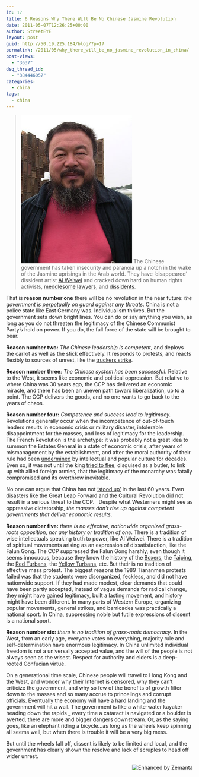 ```yaml
---
id: 17
title: 6 Reasons Why There Will Be No Chinese Jasmine Revolution
date: 2011-05-07T12:26:25+00:00
author: StreetEYE
layout: post
guid: http://50.19.225.184/blog/?p=17
permalink: /2011/05/why_there_will_be_no_jasmine_revolution_in_china/
post-views:
  - "3637"
dsq_thread_id:
  - "384446057"
categories:
  - china
tags:
  - china
---
```

> <img src="/assets/2020/300px-Ai_Weiwei.jpg" alt="Ai Weiwei during documenta 12 (2007)" width="300" height="400" /> The Chinese government has taken insecurity and paranoia up a notch in the wake of the Jasmine uprisings in the Arab world. They have ‘disappeared’ dissident artist [Ai Weiwei](http://loveaiww.blogspot.com/2011/04/2009620107.html?utm_source=feedburner&utm_medium=feed&utm_campaign=Feed:+loveAiWeiwei+(%E7%88%B1%E8%89%BE%E6%9C%AA%E6%9C%AA)) and cracked down hard on human rights activists, [meddlesome lawyers](http://www.nytimes.com/2011/04/20/world/asia/20china.html?_r=2&gwh=6E61B57AD709E6FE808023DD0AE27E8D), and [dissidents](http://www.guardian.co.uk/world/2011/jan/17/china-prosecuted-hundreds-xinjiang-unrest).
<!--more-->
That is **reason number one** there will be no revolution in the near future: _the government is perpetually on guard against any threats_. China is not a police state like East Germany was. Individualism thrives. But the government sets down bright lines. You can do or say anything you wish, as long as you do not threaten the legitimacy of the Chinese Communist Party’s hold on power. If you do, the full force of the state will be brought to bear.

<!--more-->

**Reason number two:** _The Chinese leadership is competent_, and deploys the carrot as well as the stick effectively. It responds to protests, and reacts flexibly to sources of unrest, like the [truckers strike](http://www.nytimes.com/2011/04/24/world/asia/24china.html).

**Reason number three**: _The Chinese system has been successful_. Relative to the West, it seems like economic and political oppression. But relative to where China was 30 years ago, the&nbsp;CCP&nbsp;has delivered an economic miracle, and there has been an uneven path toward liberalization, up to a point. The&nbsp;CCP&nbsp;delivers the goods, and no one wants to go back to the years of chaos.

**Reason number four:** _Competence and success lead to legitimacy._ Revolutions generally occur when the incompetence of out-of-touch leaders results in economic crisis or military disaster, intolerable disappointment for the masses, and loss of legitimacy for the leadership. The French Revolution is the archetype: it was probably not a great idea to summon the Estates General in a state of economic crisis, after years of mismanagement by the establishment, and after the moral authority of their rule had been [undermined](http://en.wikipedia.org/wiki/The_Marriage_of_Figaro_(play)#Figaro.27s_Speech) by intellectual and popular culture for decades. Even so, it was not until the king [tried to flee](http://en.wikipedia.org/wiki/Flight_to_Varennes), disguised as a butler, to link up with allied foreign armies, that the legitimacy of the monarchy was fatally compromised and its overthrow inevitable. 

No one can argue that China has not [‘stood up’](http://www.youtube.com/watch?v=Ra9X7V5B5oE&NR=1&feature=fvwp) in the last 60 years. Even disasters like the Great Leap Forward and the Cultural Revolution did not result in a serious threat to the&nbsp;CCP.&nbsp;&nbsp; Despite what Westerners might see as oppressive dictatorship, _the masses don’t rise up against competent governments that deliver economic results_.

**Reason number five:** _there is no effective, nationwide organized grass-roots opposition, nor any history or tradition of one_. There is a tradition of wise intellectuals speaking truth to power, like Ai Weiwei. There is a tradition of spiritual movements arising as an expression of dissatisfaction, like the Falun Gong. The&nbsp;CCP&nbsp;suppressed the Falun Gong harshly, even though it seems innocuous, because they know the history of the [Boxers](http://en.wikipedia.org/wiki/Boxer_Rebellion), the [Taiping](http://en.wikipedia.org/wiki/Taiping_Rebellion), the [Red Turbans](http://en.wikipedia.org/wiki/Red_Turban_Rebellion), the [Yellow Turbans](http://en.wikipedia.org/wiki/Yellow_Turban_Rebellion), etc. But their is no tradition of effective mass protest. The biggest reasons the 1989 Tiananmen protests failed was that the students were disorganized, feckless, and did not have nationwide support. If they had made modest, clear demands that could have been partly accepted, instead of vague demands for radical change, they might have gained legitimacy, built a lasting movement, and history might have been different. In many parts of Western Europe, organizing popular movements, general strikes, and barricades was practically a national sport. In China, suppressing noble but futile expressions of dissent is a national sport.

**Reason number six:** _there is no tradition of grass-roots democracy_. In the West, from an early age, everyone votes on everything, majority rule and self-determination have enormous legitimacy. In China unlimited individual freedom is not a universally accepted value, and the will of the people is not always seen as the wisest. Respect for authority and elders is a deep-rooted Confucian virtue.

On a generational time scale, Chinese people will travel to Hong Kong and the West, and wonder why their Internet is censored, why they can’t criticize the government, and why so few of the benefits of growth filter down to the masses and so many accrue to princelings and corrupt officials. Eventually the economy will have a hard landing and the government will hit a wall. The government is like a white-water kayaker heading down the rapids _ every time a cataract is navigated or a boulder is averted, there are more and bigger dangers downstream. Or, as the saying goes, like an elephant riding a bicycle…as long as the wheels keep spinning all seems well, but when there is trouble it will be a very big mess. 

But until the wheels fall off, dissent is likely to be limited and local, and the government has clearly shown the resolve and lack of scruples to head off wider unrest.

<div class="zemanta-pixie" style="margin-top:10px;height:15px">
  <a class="zemanta-pixie-a" href="http://www.zemanta.com/" title="Enhanced by Zemanta"><img class="zemanta-pixie-img" src="http://img.zemanta.com/zemified_e.png?x-id=dfce4e05-ed5b-4d70-a9dd-895b548455a0" alt="Enhanced by Zemanta" style="border:none;float:right" /></a>
</div>
